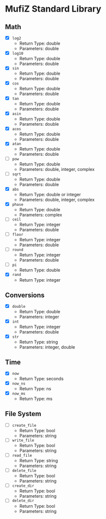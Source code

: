 # MufiZ Standard Library

## Math

- [X] `log2`
  - Return Type: double
  - Parameters: double
- [X] `log10`
  - Return Type: double
  - Parameters: double
- [X] `sin`
  - Return Type: double
  - Parameters: double
- [X] `cos`
  - Return Type: double
  - Parameters: double
- [X] `tan`
  - Return Type: double
  - Parameters: double
- [X] `asin`
  - Return Type: double
  - Parameters: double
- [X] `acos`
  - Return Type: double
  - Parameters: double
- [X] `atan`
  - Return Type: double
  - Parameters: double
- [ ] `pow`
  - Return Type: double
  - Parameters: double, integer, complex
- [ ] `sqrt`
  - Return Type: double
  - Parameters: double
- [X] `abs`
  - Return Type: double or integer
  - Parameters: double, integer, complex
- [X] `phase`
  - Return Type: double
  - Parameters: complex
- [ ] `ceil`
  - Return Type: integer
  - Parameters: double
- [ ] `floor`
  - Return Type: integer
  - Parameters: double
- [ ] `round`
  - Return Type: integer
  - Parameters: double
- [ ] `pi`
  - Return Type: double
- [X] `rand`
  - Return Type: integer

## Conversions

- [X] `double`
  - Return Type: double
  - Parameters: integer
- [X] `int`
  - Return Type: integer
  - Parameters: double
- [X] `str`
  - Return Type: string
  - Parameters: integer, double

## Time

- [X] `now`
  - Return Type: seconds
- [X] `now_ns`
  - Return Type: ns
- [X] `now_ms`
  - Return Type: ms

## File System

- [ ] `create_file`
  - Return Type: bool
  - Parameters: string
- [ ] `write_file`
  - Return Type: bool
  - Parameters: string
- [ ] `read_file`
  - Return Type: string
  - Parameters: string
- [ ] `delete_file`
  - Return Type: bool
  - Parameters: string
- [ ] `create_dir`
  - Return Type: bool
  - Parameters: string
- [ ] `delete_dir`
  - Return Type: bool
  - Parameters: string

